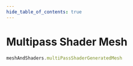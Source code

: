 ```yaml
---
hide_table_of_contents: true
---
```


# Multipass Shader Mesh

```js playground
meshAndShaders.multiPassShaderGeneratedMesh
```
